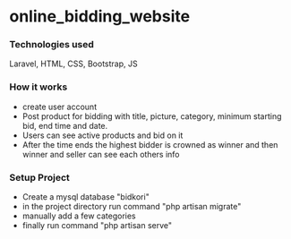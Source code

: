 # online_bidding_website

### Technologies used
Laravel, HTML, CSS, Bootstrap, JS

### How it works
* create user account
* Post product for bidding with title, picture, category, minimum starting bid, end time and date.
* Users can see active products and bid on it
* After the time ends the highest bidder is crowned as winner and then winner and seller can see each others info


### Setup Project
* Create a mysql database "bidkori"
* in the project directory run command "php artisan migrate"
* manually add a few categories
* finally run command "php artisan serve"
